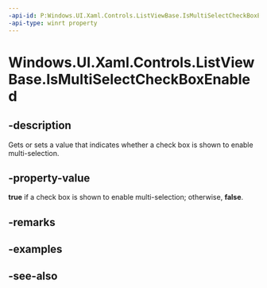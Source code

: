 ```yaml
---
-api-id: P:Windows.UI.Xaml.Controls.ListViewBase.IsMultiSelectCheckBoxEnabled
-api-type: winrt property
---
```


<!-- Property syntax
public bool IsMultiSelectCheckBoxEnabled { get;  set; }
-->

# Windows.UI.Xaml.Controls.ListViewBase.IsMultiSelectCheckBoxEnabled

## -description
Gets or sets a value that indicates whether a check box is shown to enable multi-selection.



## -property-value
**true** if a check box is shown to enable multi-selection; otherwise, **false**.

## -remarks

## -examples

## -see-also
